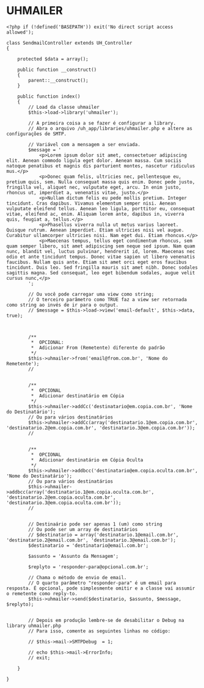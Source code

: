 UHMAILER
========

	<?php if (!defined('BASEPATH')) exit('No direct script access allowed');

	class SendmailController extends UH_Controller
	{

	    protected $data = array();

	    public function __construct()
	    {
	        parent::__construct();
	    }

	    public function index()
	    {
	        // Load da classe uhmailer
	        $this->load->library('uhmailer');

	        // A primeira coisa a se fazer é configurar a library.
	        // Abra o arquivo /uh_app/libraries/uhmailer.php e altere as configurações de SMTP.

	        // Variável com a mensagem a ser enviada.
	        $message = '
	            <p>Lorem ipsum dolor sit amet, consectetuer adipiscing elit. Aenean commodo ligula eget dolor. Aenean massa. Cum sociis natoque penatibus et magnis dis parturient montes, nascetur ridiculus mus.</p>
	            <p>Donec quam felis, ultricies nec, pellentesque eu, pretium quis, sem. Nulla consequat massa quis enim. Donec pede justo, fringilla vel, aliquet nec, vulputate eget, arcu. In enim justo, rhoncus ut, imperdiet a, venenatis vitae, justo.</p>
	            <p>Nullam dictum felis eu pede mollis pretium. Integer tincidunt. Cras dapibus. Vivamus elementum semper nisi. Aenean vulputate eleifend tellus. Aenean leo ligula, porttitor eu, consequat vitae, eleifend ac, enim. Aliquam lorem ante, dapibus in, viverra quis, feugiat a, tellus.</p>
	            <p>Phasellus viverra nulla ut metus varius laoreet. Quisque rutrum. Aenean imperdiet. Etiam ultricies nisi vel augue. Curabitur ullamcorper ultricies nisi. Nam eget dui. Etiam rhoncus.</p>
	            <p>Maecenas tempus, tellus eget condimentum rhoncus, sem quam semper libero, sit amet adipiscing sem neque sed ipsum. Nam quam nunc, blandit vel, luctus pulvinar, hendrerit id, lorem. Maecenas nec odio et ante tincidunt tempus. Donec vitae sapien ut libero venenatis faucibus. Nullam quis ante. Etiam sit amet orci eget eros faucibus tincidunt. Duis leo. Sed fringilla mauris sit amet nibh. Donec sodales sagittis magna. Sed consequat, leo eget bibendum sodales, augue velit cursus nunc,</p>
	        ';

	        // Ou você pode carregar uma view como string;
	        // O terceiro parâmetro como TRUE faz a view ser retornada como string ao invés de ir para o output.
	        // $message = $this->load->view('email-default', $this->data, true);



	        /**
	         *  OPCIONAL:
	         *  Adicionar From (Remetente) diferente do padrão
	         */
	        $this->uhmailer->from('email@from.com.br', 'Nome do Remetente');
	        //


	        /**
	         *  OPCIONAL
	         *  Adicionar destinatário em Cópia
	         */
	        $this->uhmailer->addCc('destinatario@em.copia.com.br', 'Nome do Destinatário');
	        // Ou para vários destinatários
	        $this->uhmailer->addCc(array('destinatario.1@em.copia.com.br', 'destinatario.2@em.copia.com.br', 'destinatario.3@em.copia.com.br'));
	        //


	        /**
	         *  OPCIONAL
	         *  Adicionar destinatário em Cópia Oculta
	         */
	        $this->uhmailer->addbcc('destinatario@em.copia.oculta.com.br', 'Nome do Destinatário');
	        // Ou para vários destinatários
	        $this->uhmailer->addbcc(array('destinatario.1@em.copia.oculta.com.br', 'destinatario.2@em.copia.oculta.com.br', 'destinatario.3@em.copia.oculta.com.br'));
	        //


	        // Destinaário pode ser apenas 1 (um) como string
	        // Ou pode ser um array de destinatários
	        // $destinatario = array('destinatario.1@email.com.br', 'destinatario.2@email.com.br', 'destinatario.3@email.com.br');
	        $destinatario = 'destinatario@email.com.br';

	        $assunto = 'Assunto da Mensagem';

	        $replyto = 'responder-para@opcional.com.br';

	        // Chama o método de envio de email.
	        // O quarto parâmetro "responder-para" é um email para resposta. É opcional, pode simplesmente omitir e a classe vai assumir o remetente como reply-to.
	        $this->uhmailer->send($destinatario, $assunto, $message, $replyto);


	        // Depois em produção lembre-se de desabilitar o Debug na library uhmailer.php
	        // Para isso, comente as seguintes linhas no código:
	        
	        // $this->mail->SMTPDebug  = 1;
	        
	        // echo $this->mail->ErrorInfo;
	        // exit;

	    }

	}